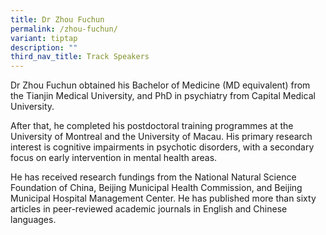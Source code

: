 ```yaml
---
title: Dr Zhou Fuchun
permalink: /zhou-fuchun/
variant: tiptap
description: ""
third_nav_title: Track Speakers
---
```

<p></p>
<p>Dr Zhou Fuchun obtained his Bachelor of Medicine (MD equivalent) from
the Tianjin Medical University, and PhD in psychiatry from Capital Medical
University.</p>
<p>After that, he completed his postdoctoral training programmes at the University
of Montreal and the University of Macau. His primary research interest
is cognitive impairments in psychotic disorders, with a secondary focus
on early intervention in mental health areas.</p>
<p>He has received research fundings from the National Natural Science Foundation
of China, Beijing Municipal Health Commission, and Beijing Municipal Hospital
Management Center. He has published more than sixty articles in peer-reviewed
academic journals in English and Chinese languages.</p>